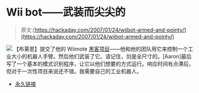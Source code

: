 # Wii bot——武装而尖尖的

> 原文:[https://hackaday.com/2007/01/24/wiibot-armed-and-pointy/](https://hackaday.com/2007/01/24/wiibot-armed-and-pointy/)

![](../Images/ddd97b016eb47d5dedc7bf529522f0ec.png)
【布莱恩】提交了他的 Wiimote [黑客项目](http://www.usmechatronics.com/usmgarage/WiiBot.html)——他和他的团队用它来控制一个工业大小的机器人手臂。然后他们武装了它。请记住，剑是全尺寸的。[Aaron]最后写了一个基本的模式识别程序，让它以他们想要的方式运行。响应时间有点滞后，但对于一次性项目来说还不错。我需要自己的工业机器人。

*   [永久链接](http://www.usmechatronics.com/usmgarage/WiiBot.html)
